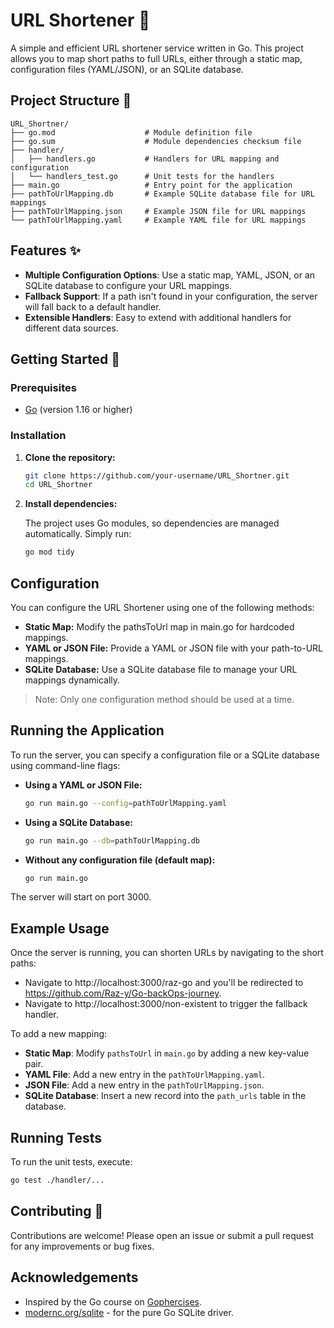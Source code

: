 # URL Shortener 🔗

A simple and efficient URL shortener service written in Go. This project allows you to map short paths to full URLs, either through a static map, configuration files (YAML/JSON), or an SQLite database.

## Project Structure 📂
```plaintext
URL_Shortner/
├── go.mod                    # Module definition file
├── go.sum                    # Module dependencies checksum file
├── handler/
│   ├── handlers.go           # Handlers for URL mapping and configuration
│   └── handlers_test.go      # Unit tests for the handlers
├── main.go                   # Entry point for the application
├── pathToUrlMapping.db       # Example SQLite database file for URL mappings
├── pathToUrlMapping.json     # Example JSON file for URL mappings
└── pathToUrlMapping.yaml     # Example YAML file for URL mappings
```

## Features ✨

- **Multiple Configuration Options**: Use a static map, YAML, JSON, or an SQLite database to configure your URL mappings.
- **Fallback Support**: If a path isn't found in your configuration, the server will fall back to a default handler.
- **Extensible Handlers**: Easy to extend with additional handlers for different data sources.
  
## Getting Started 🚀

### Prerequisites

- [Go](https://golang.org/doc/install) (version 1.16 or higher)

### Installation

1. **Clone the repository:**

   ```bash
   git clone https://github.com/your-username/URL_Shortner.git
   cd URL_Shortner
   ```
   
2. **Install dependencies:**

   The project uses Go modules, so dependencies are managed automatically. Simply run: 
   ```bash
   go mod tidy
   ```

## Configuration
You can configure the URL Shortener using one of the following methods:

- **Static Map:** Modify the pathsToUrl map in main.go for hardcoded mappings.
- **YAML or JSON File:** Provide a YAML or JSON file with your path-to-URL mappings.
- **SQLite Database:** Use a SQLite database file to manage your URL mappings dynamically.

> Note: Only one configuration method should be used at a time.


## Running the Application
To run the server, you can specify a configuration file or a SQLite database using command-line flags:
- **Using a YAML or JSON File:**
  
  ```bash
  go run main.go --config=pathToUrlMapping.yaml
  ```
- **Using a SQLite Database:**
  
  ```bash
  go run main.go --db=pathToUrlMapping.db
  ```
- **Without any configuration file (default map):**
  
  ```bash
  go run main.go
  ```
The server will start on port 3000.

## Example Usage
Once the server is running, you can shorten URLs by navigating to the short paths:

- Navigate to http://localhost:3000/raz-go and you'll be redirected to https://github.com/Raz-y/Go-backOps-journey.
- Navigate to http://localhost:3000/non-existent to trigger the fallback handler.

To add a new mapping:
- **Static Map**: Modify `pathsToUrl` in `main.go` by adding a new key-value pair.
- **YAML File**: Add a new entry in the `pathToUrlMapping.yaml`.
- **JSON File**: Add a new entry in the `pathToUrlMapping.json`.
- **SQLite Database**: Insert a new record into the `path_urls` table in the database.


## Running Tests 
To run the unit tests, execute:
```bash
go test ./handler/...
```

## Contributing 🤝
Contributions are welcome! Please open an issue or submit a pull request for any improvements or bug fixes.

## Acknowledgements
- Inspired by the Go course on [Gophercises](https://gophercises.com/).
- [modernc.org/sqlite](modernc.org/sqlite) - for the pure Go SQLite driver.
